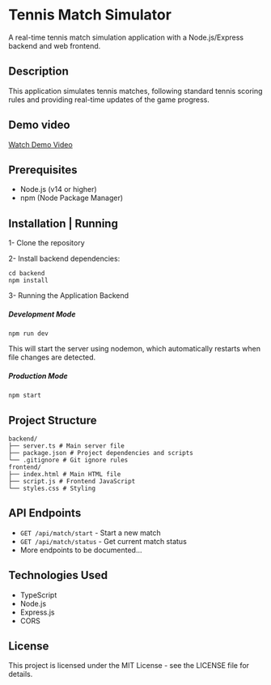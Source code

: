 # Tennis Match Simulator

A real-time tennis match simulation application with a Node.js/Express backend and web frontend.

## Description

This application simulates tennis matches, following standard tennis scoring rules and providing real-time updates of the game progress.

## Demo video

[Watch Demo Video](https://drive.google.com/file/d/18xrd_SArXGJPklzSYkjcCea4-naugJKe/view?usp=sharing)

## Prerequisites

- Node.js (v14 or higher)
- npm (Node Package Manager)

## Installation | Running

1- Clone the repository

2- Install backend dependencies:

```
cd backend
npm install
```

3- Running the Application Backend

##### Development Mode

```
npm run dev
```

This will start the server using nodemon, which automatically restarts when file changes are detected.

##### Production Mode

```
npm start
```

## Project Structure

```
backend/
├── server.ts # Main server file
├── package.json # Project dependencies and scripts
└── .gitignore # Git ignore rules
frontend/
├── index.html # Main HTML file
├── script.js # Frontend JavaScript
└── styles.css # Styling
```

## API Endpoints

- `GET /api/match/start` - Start a new match
- `GET /api/match/status` - Get current match status
- More endpoints to be documented...

## Technologies Used

- TypeScript
- Node.js
- Express.js
- CORS

## License

This project is licensed under the MIT License - see the LICENSE file for details.
